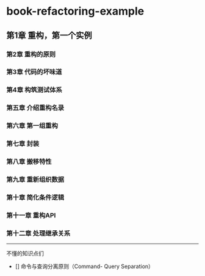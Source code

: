 # book-refactoring-example

## 第1章 重构，第一个实例

### 第2章 重构的原则

### 第3章 代码的坏味道

### 第4章 构筑测试体系

### 第五章 介绍重构名录

### 第六章 第一组重构

### 第七章 封装

### 第八章 搬移特性

### 第九章 重新组织数据

### 第十章 简化条件逻辑

### 第十一章 重构API

### 第十二章 处理继承关系



----
不懂的知识点们
- [] 命令与查询分离原则（Command- Query Separation）